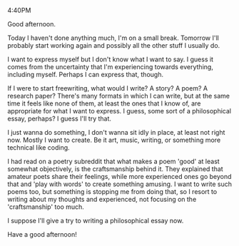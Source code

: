4:40PM

Good afternoon.

Today I haven't done anything much, I'm on a small break. Tomorrow I'll probably start working again and possibly all the other stuff I usually do.

I want to express myself but I don't know what I want to say. I guess it comes from the uncertainty that I'm experiencing towards everything, including myself. Perhaps I can express that, though.

If I were to start freewriting, what would I write? A story? A poem? A research paper? There's many formats in which I can write, but at the same time it feels like none of them, at least the ones that I know of, are appropriate for what I want to express. I guess, some sort of a philosophical essay, perhaps? I guess I'll try that.

I just wanna do something, I don't wanna sit idly in place, at least not right now. Mostly I want to create. Be it art, music, writing, or something more technical like coding.

I had read on a poetry subreddit that what makes a poem 'good' at least somewhat objectively, is the craftsmanship behind it. They explained that amateur poets share their feelings, while more experienced ones go beyond that and 'play with words' to create something amusing. I want to write such poems too, but something is stopping me from doing that, so I resort to writing about my thoughts and experienced, not focusing on the 'craftsmanship' too much.

I suppose I'll give a try to writing a philosophical essay now.

Have a good afternoon!